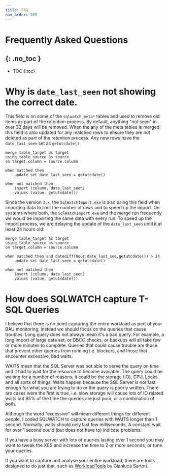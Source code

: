 ```yaml
---
title: FAQ
nav_order: 500
---
```


# Frequently Asked Questions
{: .no_toc }
---

- TOC
{:toc}

# Why is `date_last_seen` not showing the correct date.
This field is on some of the `sqlwatch_meta*` tables and used to remove old items as part of the retention process. By default, anything "not seen" in over 32 days will be removed.
When the any of the meta tables is merged, this field is also updated for any matched rows to ensure they are not deleted as part of the retention process. Any new rows have the `date_last_seen` set as `getutcdate()` 

```
merge table_target as target
using table_source as source
on target.column = source.column

when matched then
    update set date_last_seen = getutcdate()

when not matched then
    insert (column, date_last_seen)
    values (value, getutcdate())
```

Since the version `3.x`, the `SqlWatchImport.exe` is also using this field when importing data to limit the number of rows and to speed up the import. On systems where both, the `SqlWatchImport.exe` and the merge run frequently we would be importing the same data with every run. To speed up the import process, we are delaying the update of the `date_last_seen` until it at least 24 hours old:


```
merge table_target as target
using table_source as source
on target.column = source.column

when matched then and datediff(hour,date_last_see,getutcdate()) > 24
    update set date_last_seen = getutcdate()

when not matched then
    insert (column, date_last_seen)
    values (value, getutcdate())
```

# How does SQLWATCH capture T-SQL Queries

I believe that there is no point capturing the entire workload as part of your BAU monitoring, instead we should focus on the queries that cause troubles. Long query does not always mean it's a bad query. For example, a long import of large data set, or DBCC checks, or backups will all take few or more minutes to complete. Queries that could cause trouble are those that prevent other queries from running i.e. blockers, and those that encounter excessive, bad waits. 

WAITS mean that the SQL Server was not able to serve the query on time and it had to wait for the resource to become available. The query could be waiting for a number of reasons, it could be the storage (IO), CPU, Locks, and all sorts of things. Waits happen because the SQL Server is not fast enough for what you are trying to do or the query is poorly written. There are cases were the first is true, i.e. slow storage will cause lots of IO related waits but 95% of the time the queries are just poor, or a combination of both. 

Although the word "excessive" will mean different things for different people, I coded SQLWATCH to capture queries with WAITS longer than 1 second. Normally, waits should only last few milliseconds. A constant wait for over 1 second could (but does not have to) indicate problems.

If you have a busy server with lots of queries lasting over 1 second you may want to tweak the XES and increase the time to 2 or more seconds, or tune your queries.

If you want to capture and analyse your entire workload, there are tools designed to do just that, such as [WorkloadTools](https://github.com/spaghettidba/WorkloadTools) by Gianluca Sartori. 